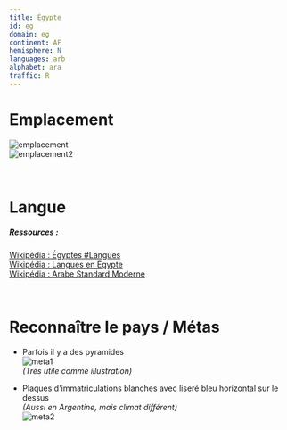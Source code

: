 ```yaml
---
title: Égypte
id: eg
domain: eg
continent: AF
hemisphere: N
languages: arb
alphabet: ara
traffic: R
---
```


# Emplacement

![emplacement](https://upload.wikimedia.org/wikipedia/commons/thumb/a/a1/EGY_orthographic.svg/300px-EGY_orthographic.svg.png)  
![emplacement2](https://upload.wikimedia.org/wikipedia/commons/5/53/Egypte_carte.png)

<br/>

# Langue

##### Ressources :

[Wikipédia : Égyptes #Langues](https://fr.wikipedia.org/wiki/%C3%89gypte#Langues)  
[Wikipédia : Langues en Égypte](https://fr.wikipedia.org/wiki/Langues_en_%C3%89gypte)  
[Wikipédia : Arabe Standard Moderne](https://fr.wikipedia.org/wiki/Arabe_standard_moderne)  


<br/>

# Reconnaître le pays / Métas

- Parfois il y a des pyramides  
  ![meta1](/images/eg_geoguessr.png)  
  *(Très utile comme illustration)*
  
- Plaques d'immatriculations blanches avec liseré bleu horizontal sur le dessus  
  *(Aussi en Argentine, mais climat différent)*  
  ![meta2](https://upload.wikimedia.org/wikipedia/commons/thumb/1/15/License_plate_Egypt_private.jpg/220px-License_plate_Egypt_private.jpg)

